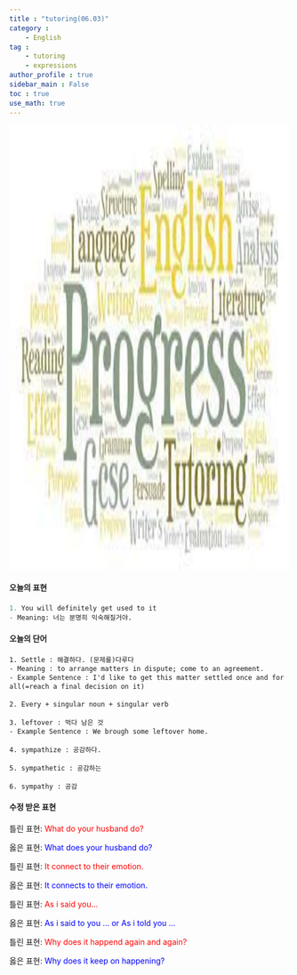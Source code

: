 ```yaml
---
title : "tutoring(06.03)"
category :
    - English
tag : 
    - tutoring
    - expressions
author_profile : true
sidebar_main : False  
toc : true 
use_math: true
---
```


<img src='/assets/tutoring.jpg' width = 1000 height = 800>

#### 오늘의 표현

```py
1. You will definitely get used to it
- Meaning: 너는 분명히 익숙해질거야. 
```

#### 오늘의 단어

```
1. Settle : 해결하다. (문제를)다루다
- Meaning : to arrange matters in dispute; come to an agreement.
- Example Sentence : I'd like to get this matter settled once and for all(=reach a final decision on it)

2. Every + singular noun + singular verb

3. leftover : 먹다 남은 것 
- Example Sentence : We brough some leftover home. 

4. sympathize : 공감하다.

5. sympathetic : 공감하는 

6. sympathy : 공감 
```

#### 수정 받은 표현

틀린 표현: <span style="color:red">What do your husband do?</span>

옳은 표현: <span style="color:blue">What does your husband do?</span>

틀린 표현: <span style="color:red">It connect to their emotion.</span>

옳은 표현: <span style="color:blue">It connects to their emotion.</span>

틀린 표현: <span style="color:red">As i said you...</span>

옳은 표현: <span style="color:blue">As i said to you ... or As i told you ...</span>

틀린 표현: <span style="color:red">Why does it happend again and again?</span>

옳은 표현: <span style="color:blue">Why does it keep on happening?</span>